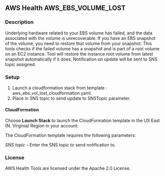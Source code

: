 ## AWS Health AWS_EBS_VOLUME_LOST

### Description
Underlying hardware related to your EBS volume has failed, and the data associated with the volume is unrecoverable.
If you have an EBS snapshot of the volume, you need to restore that volume from your snapshot. 
This tools checks if the failed volume has a snapshot and is part of a root volume on an EC2 instance.
Tool will restore the instance root volume from latest snapshot automatically if it does.
Notification on update will be sent to SNS topic assigned.

### Setup
1. Launch a cloudformation stack from template : aws_ebs_vol_lost_cloudformation.yaml.
2. Place in SNS topic to send update to SNSTopic parameter.


#### CloudFormation
Choose **Launch Stack** to launch the CloudFormation template in the US East (N. Virginia) Region in your account:

The CloudFormation template requires the following parameters:

*SNS topic* - Enter the SNS topic to send notification to.

### License
AWS Health Tools are licensed under the Apache 2.0 License.
